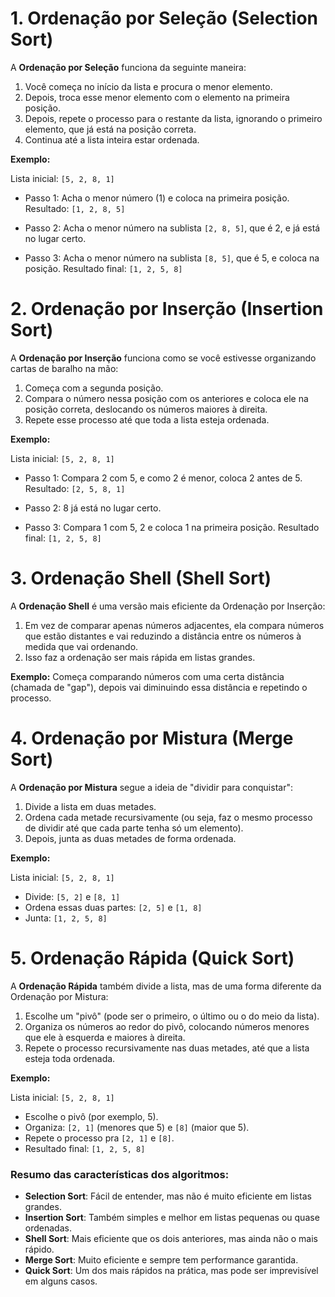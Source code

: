 # 1. **Ordenação por Seleção (Selection Sort)**

A **Ordenação por Seleção** funciona da seguinte maneira:
1. Você começa no início da lista e procura o menor elemento.
2. Depois, troca esse menor elemento com o elemento na primeira posição.
3. Depois, repete o processo para o restante da lista, ignorando o primeiro elemento, que já está na posição correta.
4. Continua até a lista inteira estar ordenada.

**Exemplo:**

Lista inicial: `[5, 2, 8, 1]`

- Passo 1: Acha o menor número (1) e coloca na primeira posição.
  Resultado: `[1, 2, 8, 5]`
  
- Passo 2: Acha o menor número na sublista `[2, 8, 5]`, que é 2, e já está no lugar certo.
  
- Passo 3: Acha o menor número na sublista `[8, 5]`, que é 5, e coloca na posição.
  Resultado final: `[1, 2, 5, 8]`

# 2. **Ordenação por Inserção (Insertion Sort)**

A **Ordenação por Inserção** funciona como se você estivesse organizando cartas de baralho na mão:
1. Começa com a segunda posição.
2. Compara o número nessa posição com os anteriores e coloca ele na posição correta, deslocando os números maiores à direita.
3. Repete esse processo até que toda a lista esteja ordenada.

**Exemplo:**

Lista inicial: `[5, 2, 8, 1]`

- Passo 1: Compara 2 com 5, e como 2 é menor, coloca 2 antes de 5.
  Resultado: `[2, 5, 8, 1]`

- Passo 2: 8 já está no lugar certo.

- Passo 3: Compara 1 com 5, 2 e coloca 1 na primeira posição.
  Resultado final: `[1, 2, 5, 8]`

# 3. **Ordenação Shell (Shell Sort)**

A **Ordenação Shell** é uma versão mais eficiente da Ordenação por Inserção:
1. Em vez de comparar apenas números adjacentes, ela compara números que estão distantes e vai reduzindo a distância entre os números à medida que vai ordenando.
2. Isso faz a ordenação ser mais rápida em listas grandes.

**Exemplo:**
Começa comparando números com uma certa distância (chamada de "gap"), depois vai diminuindo essa distância e repetindo o processo.

# 4. **Ordenação por Mistura (Merge Sort)**

A **Ordenação por Mistura** segue a ideia de "dividir para conquistar":
1. Divide a lista em duas metades.
2. Ordena cada metade recursivamente (ou seja, faz o mesmo processo de dividir até que cada parte tenha só um elemento).
3. Depois, junta as duas metades de forma ordenada.

**Exemplo:**

Lista inicial: `[5, 2, 8, 1]`

- Divide: `[5, 2]` e `[8, 1]`
- Ordena essas duas partes: `[2, 5]` e `[1, 8]`
- Junta: `[1, 2, 5, 8]`

# 5. **Ordenação Rápida (Quick Sort)**

A **Ordenação Rápida** também divide a lista, mas de uma forma diferente da Ordenação por Mistura:
1. Escolhe um "pivô" (pode ser o primeiro, o último ou o do meio da lista).
2. Organiza os números ao redor do pivô, colocando números menores que ele à esquerda e maiores à direita.
3. Repete o processo recursivamente nas duas metades, até que a lista esteja toda ordenada.

**Exemplo:**

Lista inicial: `[5, 2, 8, 1]`

- Escolhe o pivô (por exemplo, 5).
- Organiza: `[2, 1]` (menores que 5) e `[8]` (maior que 5).
- Repete o processo pra `[2, 1]` e `[8]`.
- Resultado final: `[1, 2, 5, 8]`

### Resumo das características dos algoritmos:

- **Selection Sort**: Fácil de entender, mas não é muito eficiente em listas grandes.
- **Insertion Sort**: Também simples e melhor em listas pequenas ou quase ordenadas.
- **Shell Sort**: Mais eficiente que os dois anteriores, mas ainda não o mais rápido.
- **Merge Sort**: Muito eficiente e sempre tem performance garantida.
- **Quick Sort**: Um dos mais rápidos na prática, mas pode ser imprevisível em alguns casos.
